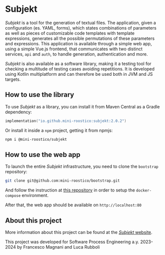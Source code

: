 # Subjekt

*Subjekt* is a tool for the generation of textual files. The application, given a configuration (es. YAML, forms), which states combinations of parameters as well as pieces of customizable code templates with template expressions, generates all the possible permutations of these parameters and expressions. This application is available through a simple web app, using a simple Vue.js frontend, that communicates with two distinct services, `api` and `auth`, to handle generation, authentication and more. 

*Subjekt* is also available as a software library, making it a testing tool for checking a multitude of testing cases avoiding repetitions. It is developed using Kotlin multiplatform and can therefore be used both in JVM and JS targets. 

## How to use the library

To use *Subjekt* as a library, you can install it from Maven Central as a Gradle dependency:

```kotlin
implementation("io.github.mini-roostico:subjekt:2.0.2")
```
Or install it inside a `npm` project, getting it from npmjs:

```sh
npm i @mini-roostico/subjekt
```

## How to use the web app

To launch the entire *Subjekt* infrastructure, you need to clone the `bootstrap` repository:

```sh
git clone git@github.com:mini-roostico/bootstrap.git
```

And follow the instruction at [this repository](https://github.com/mini-roostico/bootstrap) in order to setup the `docker-compose` environment.

After that, the web app should be available on `http://localhost:80`

## About this project

More information about this project can be found at the [*Subjekt* website](https://mini-roostico.github.io/subjekt-doc/). 

This project was developed for Software Process Engineering a.y. 2023-2024 by Francesco Magnani and Luca Rubboli
